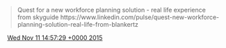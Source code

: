 > Quest for a new workforce planning solution \- real life experience from skyguide  https://www\.linkedin\.com/pulse/quest\-new\-workforce\-planning\-solution\-real\-life\-from\-blankertz

<img src="../../media/tweet.ico" width="12" /> [Wed Nov 11 14:57:29 +0000 2015](https://twitter.com/DromerDenker/status/664456920913326080)